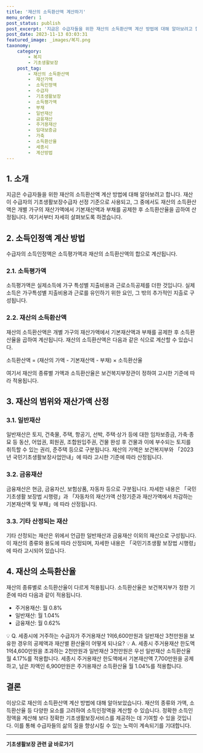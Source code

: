 ```yaml
---
title: '재산의 소득환산액 계산하기'
menu_order: 1
post_status: publish
post_excerpt: '지금은 수급자들을 위한 재산의 소득환산액 계산 방법에 대해 알아보려고 합니다. 재산이 수급자의 기초생활보장수급자 선정 기준으로 사용되고, 그 중에서도 재산의 소득환산액은 개별 가구의 재산가액에서 기본재산액과 부채를 공제한 후 소득환산율을 곱하여 산정됩니다. 여기서부터 자세히 살펴보도록 하겠습니다.'
post_date: 2023-11-13 03:03:31
featured_image: _images/복지.png
taxonomy:
    category:
        - 복지
        - 기초생활보장
    post_tag:
        - 재산의 소득환산액
        -  재산가액
        -  소득인정액
        -  수급자
        -  기초생활보장
        -  소득평가액
        -  부채
        -  일반재산
        -  금융재산
        -  주거용재산
        -  임대보증금
        -  가축
        -  소득환산율
        -  세종시
        -  계산방법
---
```



## 1. 소개

지금은 수급자들을 위한 재산의 소득환산액 계산 방법에 대해 알아보려고 합니다. 재산이 수급자의 기초생활보장수급자 선정 기준으로 사용되고, 그 중에서도 재산의 소득환산액은 개별 가구의 재산가액에서 기본재산액과 부채를 공제한 후 소득환산율을 곱하여 산정됩니다. 여기서부터 자세히 살펴보도록 하겠습니다.

## 2. 소득인정액 계산 방법

수급자의 소득인정액은 소득평가액과 재산의 소득환산액의 합으로 계산됩니다.

### 2.1. 소득평가액

소득평가액은 실제소득에 가구 특성별 지출비용과 근로소득공제를 더한 것입니다. 실제소득은 가구특성별 지출비용과 근로를 유인하기 위한 요인, 그 밖의 추가적인 지출로 구성됩니다.

### 2.2. 재산의 소득환산액

재산의 소득환산액은 개별 가구의 재산가액에서 기본재산액과 부채를 공제한 후 소득환산율을 곱하여 계산됩니다. 재산의 소득환산액은 다음과 같은 식으로 계산할 수 있습니다.

소득환산액 = (재산의 가액 - 기본재산액 - 부채) × 소득환산율

여기서 재산의 종류별 가액과 소득환산율은 보건복지부장관이 정하여 고시한 기준에 따라 적용됩니다.

## 3. 재산의 범위와 재산가액 산정

### 3.1. 일반재산

일반재산은 토지, 건축물, 주택, 항공기, 선박, 주택·상가 등에 대한 임차보증금, 가축·종묘 등 동산, 어업권, 회원권, 조합원입주권, 건물 완성 후 건물과 이에 부수되는 토지를 취득할 수 있는 권리, 준주택 등으로 구분됩니다. 재산의 가액은 보건복지부와 「2023년 국민기초생활보장사업안내」에 따라 고시한 기준에 따라 산정됩니다.

### 3.2. 금융재산

금융재산은 현금, 금융자산, 보험상품, 자동차 등으로 구분됩니다. 자세한 내용은 「국민기초생활 보장법 시행령」과 「자동차의 재산가액 산정기준과 재산가액에서 차감하는 기본재산액 및 부채」에 따라 산정됩니다.

### 3.3. 기타 산정되는 재산

기타 산정되는 재산은 위에서 언급한 일반재산과 금융재산 이외의 재산으로 구성됩니다. 이 재산의 종류와 용도에 따라 산정되며, 자세한 내용은 「국민기초생활 보장법 시행령」에 따라 고시되어 있습니다.

## 4. 재산의 소득환산율

재산의 종류별로 소득환산율이 다르게 적용됩니다. 소득환산율은 보건복지부가 정한 기준에 따라 다음과 같이 적용됩니다.

- 주거용재산: 월 0.8%
- 일반재산: 월 1.04%
- 금융재산: 월 0.62%

💡 Q. 세종시에 거주하는 수급자가 주거용재산 1억6,600만원과 일반재산 3천만원을 보유한 경우의 공제액과 재산별 환산율이 어떻게 되나요?
💡 A. 세종시 주거용재산 한도액 1억4,600만원을 초과하는 2천만원과 일반재산 3천만원은 우선 일반재산 소득환산율 월 4.17%를 적용합니다. 세종시 주거용재산 한도액에서 기본재산액 7,700만원을 공제하고, 남은 차액인 6,900만원은 주거용재산 소득환산율 월 1.04%를 적용합니다.

## 결론

이상으로 재산의 소득환산액 계산 방법에 대해 알아보았습니다. 재산의 종류와 가액, 소득환산율 등 다양한 요소를 고려하여 소득인정액을 계산할 수 있습니다. 정확한 소득인정액을 계산해 보다 정확한 기초생활보장서비스를 제공하는 데 기여할 수 있을 것입니다. 이를 통해 수급자들의 삶의 질을 향상시킬 수 있는 노력이 계속되기를 기대합니다.
<!-- wp:separator -->
<hr class="wp-block-separator has-alpha-channel-opacity"/>
<!-- /wp:separator -->

<!-- wp:group {"backgroundColor":"base","layout":{"type":"constrained"}} -->
<div class="wp-block-group has-base-background-color has-background"><!-- wp:paragraph {"align":"center","fontSize":"medium"} -->
<p class="has-text-align-center has-large-font-size"><strong>기초생활보장 관련 글 바로가기</strong></p>
<!-- /wp:paragraph -->


<!-- wp:latest-posts
{"categories":[{"id":15506,"count":19,"description":"","link":"https://uknowlaw.com/category/%ea%b8%b0%ec%b4%88%ec%83%9d%ed%99%9c%eb%b3%b4%ec%9e%a5/","name":"기초생활보장","slug":"기초생활보장","taxonomy":"category","parent":0,"meta":[],"_links":{"self":[{"href":"https://uknowlaw.com/wp-json/wp/v2/categories/15506"}],"collection":[{"href":"https://uknowlaw.com/wp-json/wp/v2/categories"}],"about":[{"href":"https://uknowlaw.com/wp-json/wp/v2/taxonomies/category"}],"wp:post_type":[{"href":"https://uknowlaw.com/wp-json/wp/v2/posts?categories=15506"}],"curies":[{"name":"wp","href":"https://api.w.org/{rel}","templated":true}]}}],"postsToShow":100,"excerptLength":28,"postLayout":"grid","columns":2,"featuredImageAlign":"left","featuredImageSizeSlug":"large","fontSize":"small"} /--></div>
<!-- /wp:group -->